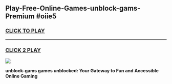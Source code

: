 
## Play-Free-Online-Games-unblock-gams-Premium #oiie5
<h3>
<a href="https://premium.freeplayer.one?title=unblock-gams&ref=8M">CLICK TO PLAY</a></h3>
<hr>

<h3>
<a href="https://premium.freeplayer.one?title=unblock-gams&ref=8M">CLICK 2 PLAY</a>
  
</h3>

<a href="https://premium.freeplayer.one?title=unblock-gams&ref=8M"><img src="https://clearcache.store/games.png"></a>


**unblock-gams games unblocked: Your Gateway to Fun and Accessible Online Gaming**
